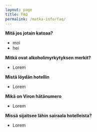 ```yaml
---
layout: page
title: FAQ
permalink: /matka-info/faq/
---
```


**Mitä jos jotain katoaa?**
  * moi
  * hei

**Mitkä ovat alkoholimyrkytyksen merkit?**
  * Lorem

**Mistä löydän hotellin**
  * Lorem

**Mikä on Viron hätänumero**
  * Lorem

**Missä sijaitsee lähin sairaala hotelleista?**
  * Lorem

